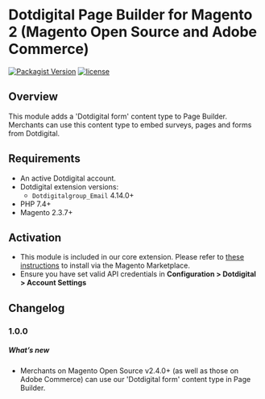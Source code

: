 # Dotdigital Page Builder for Magento 2 (Magento Open Source and Adobe Commerce)
[![Packagist Version](https://img.shields.io/packagist/v/dotdigital/dotdigital-magento2-extension-pagebuilder?color=green&label=stable)](https://github.com/dotdigital/dotdigital-magento2-extension-pagebuilder/releases)
[![license](https://img.shields.io/github/license/mashape/apistatus.svg)](LICENSE.md)

## Overview
This module adds a 'Dotdigital form' content type to Page Builder. Merchants can use this content type to embed surveys, pages and forms from Dotdigital.

## Requirements
- An active Dotdigital account.
- Dotdigital extension versions:
    - `Dotdigitalgroup_Email` 4.14.0+
- PHP 7.4+
- Magento 2.3.7+

## Activation
- This module is included in our core extension. Please refer to [these instructions](https://github.com/dotmailer/dotmailer-magento2-extension#installation) to install via the Magento Marketplace.
- Ensure you have set valid API credentials in **Configuration > Dotdigital > Account Settings**

## Changelog

### 1.0.0

##### What’s new
- Merchants on Magento Open Source v2.4.0+ (as well as those on Adobe Commerce) can use our 'Dotdigital form' content type in Page Builder.
